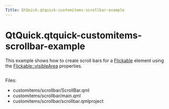 ```yaml
---
Title: QtQuick.qtquick-customitems-scrollbar-example
---
```


# QtQuick.qtquick-customitems-scrollbar-example

<span class="subtitle"></span>
<!-- $$$customitems/scrollbar-description -->
<p>This example shows how to create scroll bars for a <a href="https://developer.ubuntu.comapps/qml/sdk-15.04.3/QtQuick.touchinteraction/#flickable">Flickable</a> element using the <a href="QtQuick.Flickable.md#visibleArea.xPosition-prop">Flickable::visibleArea</a> properties.</p>
<p class="centerAlign"><img src="https://developer.ubuntu.com/static/devportal_uploaded/af8de2f7-f40c-40c0-be76-9a2a6323d368-../qtquick-customitems-scrollbar-example/images/qml-scrollbar-example.png" alt="" /></p><p>Files:</p>
<ul>
<li>customitems/scrollbar/ScrollBar.qml</li>
<li>customitems/scrollbar/main.qml</li>
<li>customitems/scrollbar/scrollbar.qmlproject</li>
</ul>
<!-- @@@customitems/scrollbar -->
